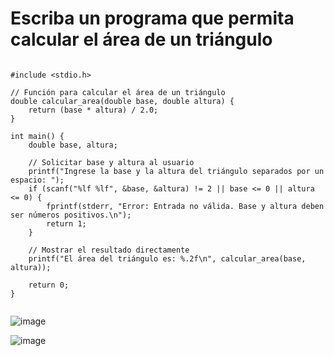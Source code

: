 # Escriba un programa que permita calcular el área de un triángulo 
````

#include <stdio.h>

// Función para calcular el área de un triángulo
double calcular_area(double base, double altura) {
    return (base * altura) / 2.0;
}

int main() {
    double base, altura;

    // Solicitar base y altura al usuario
    printf("Ingrese la base y la altura del triángulo separados por un espacio: ");
    if (scanf("%lf %lf", &base, &altura) != 2 || base <= 0 || altura <= 0) {
        fprintf(stderr, "Error: Entrada no válida. Base y altura deben ser números positivos.\n");
        return 1;
    }

    // Mostrar el resultado directamente
    printf("El área del triángulo es: %.2f\n", calcular_area(base, altura));

    return 0;
}


````

![image](https://github.com/user-attachments/assets/b9adf447-554b-4757-90df-790dcab719ca)


![image](https://github.com/user-attachments/assets/5f192af4-f881-4241-98b5-aefebfa85d89)


